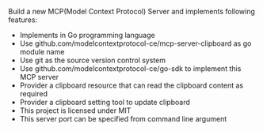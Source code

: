 Build a new MCP(Model Context Protocol) Server and implements following features:
- Implements in Go programming language
- Use github.com/modelcontextprotocol-ce/mcp-server-clipboard as go module name
- Use git as the source version control system
- Use github.com/modelcontextprotocol-ce/go-sdk to implement this MCP server
- Provider a clipboard resource that can read the clipboard content as required
- Provider a clipboard setting tool to update clipboard
- This project is licensed under MIT
- This server port can be specified from command line argument